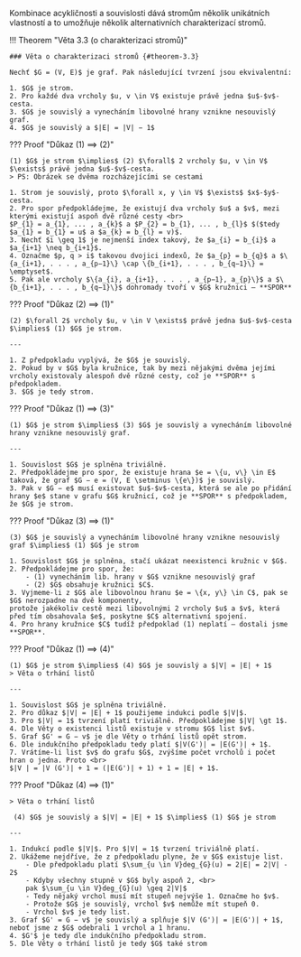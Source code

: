 Kombinace acykličnosti a souvislosti dává stromům několik  unikátních vlastností a to umožňuje několik alternativních  charakterizací stromů.

<a id="theorem-3.3"></a>
!!! Theorem "Věta 3.3 (o charakterizaci stromů)"

    ### Věta o charakterizaci stromů {#theorem-3.3}

    Nechť $G = (V, E)$ je graf. Pak následující tvrzení jsou ekvivalentní:
    
    1. $G$ je strom.
    2. Pro každé dva vrcholy $u, v \in V$ existuje právě jedna $u$-$v$-cesta.
    3. $G$ je souvislý a vynecháním libovolné hrany vznikne nesouvislý graf.
    4. $G$ je souvislý a $|E| = |V| − 1$

??? Proof "Důkaz (1) $\implies$ (2)"

    (1) $G$ je strom $\implies$ (2) $\forall$ 2 vrcholy $u, v \in V$  $\exists$ právě jedna $u$-$v$-cesta.
    > PS: Obrázek se dvěma rozcházejícími se cestami

    1. Strom je souvislý, proto $\forall x, y \in V$ $\exists$ $x$-$y$-cesta.
    2. Pro spor předpokládejme, že existují dva vrcholy $u$ a $v$, mezi kterými existují aspoň dvě různé cesty <br>
    $P_{1} = a_{1}, ... , a_{k}$ a $P_{2} = b_{1}, ... , b_{l}$ $($tedy $a_{1} = b_{1} = u$ a $a_{k} = b_{l} = v)$.
    3. Nechť $i \geq 1$ je nejmenší index takový, že $a_{i} = b_{i}$ a $a_{i+1} \neq b_{i+1}$.
    4. Označme $p, q > i$ takovou dvojici indexů, že $a_{p} = b_{q}$ a $\{a_{i+1}, . . . , a_{p−1}\} \cap \{b_{i+1}, . . . , b_{q−1}\} = \emptyset$.
    5. Pak ale vrcholy $\{a_{i}, a_{i+1}, . . . , a_{p−1}, a_{p}\}$ a $\{b_{i+1}, . . . , b_{q−1}\}$ dohromady tvoří v $G$ kružnici – **SPOR**


??? Proof "Důkaz (2) $\implies$ (1)"    

    (2) $\forall 2$ vrcholy $u, v \in V \exists$ právě jedna $u$-$v$-cesta $\implies$ (1) $G$ je strom.

    ---

    1. Z předpokladu vyplývá, že $G$ je souvislý.
    2. Pokud by v $G$ byla kružnice, tak by mezi nějakými dvěma jejími vrcholy existovaly alespoň dvě různé cesty, což je **SPOR** s předpokladem.
    3. $G$ je tedy strom.

??? Proof "Důkaz (1) $\implies$ (3)"

    (1) $G$ je strom $\implies$ (3) $G$ je souvislý a vynecháním libovolné hrany vznikne nesouvislý graf.

    ---
    
    1. Souvislost $G$ je splněna triviálně.
    2. Předpokládejme pro spor, že existuje hrana $e = \{u, v\} \in E$ taková, že graf $G − e = (V, E \setminus \{e\})$ je souvislý.
    3. Pak v $G − e$ musí existovat $u$-$v$-cesta, která se ale po přidání hrany $e$ stane v grafu $G$ kružnicí, což je **SPOR** s předpokladem, že $G$ je strom.

??? Proof "Důkaz (3) $\implies$ (1)"

    (3) $G$ je souvislý a vynecháním libovolné hrany vznikne nesouvislý graf $\implies$ (1) $G$ je strom

    1. Souvislost $G$ je splněna, stačí ukázat neexistenci kružnic v $G$.
    2. Předpokládejme pro spor, že:
        - (1) vynecháním lib. hrany v $G$ vznikne nesouvislý graf
        - (2) $G$ obsahuje kružnici $C$.
    3. Vyjmeme-li z $G$ ale libovolnou hranu $e = \{x, y\} \in C$, pak se $G$ nerozpadne na dvě komponenty, 
    protože jakékoliv cestě mezi libovolnými 2 vrcholy $u$ a $v$, která před tím obsahovala $e$, poskytne $C$ alternativní spojení.
    4. Pro hrany kružnice $C$ tudíž předpoklad (1) neplatí – dostali jsme **SPOR**.

??? Proof "Důkaz (1) $\implies$ (4)"

    (1) $G$ je strom $\implies$ (4) $G$ je souvislý a $|V| = |E| + 1$
    > Věta o trhání listů

    ---

    1. Souvislost $G$ je splněna triviálně.
    2. Pro důkaz $|V| = |E| + 1$ použijeme indukci podle $|V|$.
    3. Pro $|V| = 1$ tvrzení platí triviálně. Předpokládejme $|V| \gt 1$.
    4. Dle Věty o existenci listů existuje v stromu $G$ list $v$.
    5. Graf $G' = G − v$ je dle Věty o trhání listů opět strom.
    6. Dle indukčního předpokladu tedy platí $|V(G')| = |E(G')| + 1$.
    7. Vrátíme-li list $v$ do grafu $G$, zvýšíme počet vrcholů i počet hran o jedna. Proto <br>
    $|V | = |V (G')| + 1 = (|E(G')| + 1) + 1 = |E| + 1$.


??? Proof "Důkaz (4) $\implies$ (1)"
    
    > Věta o trhání listů

     (4) $G$ je souvislý a $|V| = |E| + 1$ $\implies$ (1) $G$ je strom

    ---

    1. Indukcí podle $|V|$. Pro $|V| = 1$ tvrzení triviálně platí.
    2. Ukážeme nejdříve, že z předpokladu plyne, že v $G$ existuje list.
        - Dle předpokladu platí $\sum_{u \in V}deg_{G}(u) = 2|E| = 2|V| - 2$
        - Kdyby všechny stupně v $G$ byly aspoň 2, <br>
        pak $\sum_{u \in V}deg_{G}(u) \geq 2|V|$
        - Tedy nějaký vrchol musí mít stupeň nejvýše 1. Označme ho $v$.
        - Protože $G$ je souvislý, vrchol $v$ nemůže mít stupeň 0.
        - Vrchol $v$ je tedy list.
    3. Graf $G' = G − v$ je souvislý a splňuje $|V (G')| = |E(G')| + 1$, neboť jsme z $G$ odebrali 1 vrchol a 1 hranu.
    4. $G'$ je tedy dle indukčního předpokladu strom.
    5. Dle Věty o trhání listů je tedy $G$ také strom